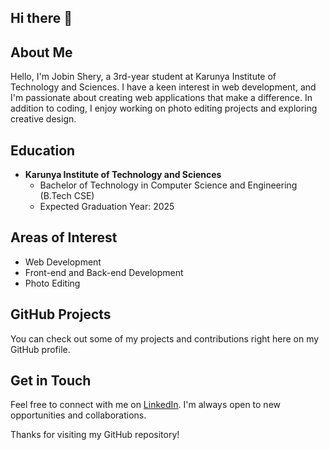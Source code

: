 ## Hi there 👋

## About Me

Hello, I'm Jobin Shery, a 3rd-year student at Karunya Institute of Technology and Sciences. I have a keen interest in web development, and I'm passionate about creating web applications that make a difference. In addition to coding, I enjoy working on photo editing projects and exploring creative design.

## Education

- **Karunya Institute of Technology and Sciences**
  - Bachelor of Technology in Computer Science and Engineering (B.Tech CSE)
  - Expected Graduation Year: 2025

## Areas of Interest

- Web Development
- Front-end and Back-end Development
- Photo Editing

## GitHub Projects

You can check out some of my projects and contributions right here on my GitHub profile.

## Get in Touch

Feel free to connect with me on [LinkedIn](https://www.linkedin.com/in/jobin-shery-mathew/). I'm always open to new opportunities and collaborations.

Thanks for visiting my GitHub repository!
